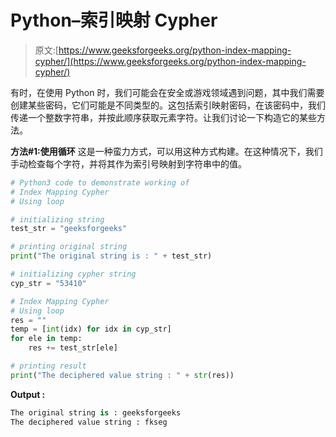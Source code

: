 # Python–索引映射 Cypher

> 原文:[https://www.geeksforgeeks.org/python-index-mapping-cypher/](https://www.geeksforgeeks.org/python-index-mapping-cypher/)

有时，在使用 Python 时，我们可能会在安全或游戏领域遇到问题，其中我们需要创建某些密码，它们可能是不同类型的。这包括索引映射密码，在该密码中，我们传递一个整数字符串，并按此顺序获取元素字符。让我们讨论一下构造它的某些方法。

**方法#1:使用循环**
这是一种蛮力方式，可以用这种方式构建。在这种情况下，我们手动检查每个字符，并将其作为索引号映射到字符串中的值。

```py
# Python3 code to demonstrate working of 
# Index Mapping Cypher 
# Using loop

# initializing string
test_str = "geeksforgeeks"

# printing original string
print("The original string is : " + test_str)

# initializing cypher string 
cyp_str = "53410"

# Index Mapping Cypher 
# Using loop
res = ""
temp = [int(idx) for idx in cyp_str]
for ele in temp:
    res += test_str[ele]

# printing result 
print("The deciphered value string : " + str(res)) 
```

**Output :**

```py
The original string is : geeksforgeeks
The deciphered value string : fkseg

```